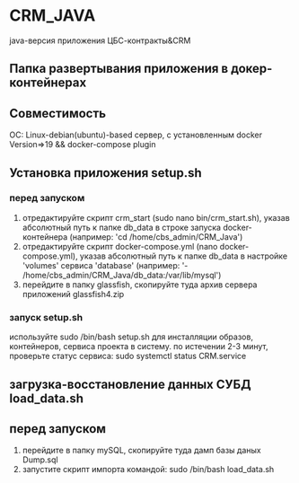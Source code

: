 # CRM_JAVA
java-версия приложения ЦБС-контракты&CRM

## Папка развертывания приложения в докер-контейнерах

## Совместимость
OC: Linux-debian(ubuntu)-based сервер, с установленным docker Version=>19 && docker-compose plugin

## Установка приложения setup.sh

### перед запуском 
 1. отредактируйте скрипт crm_start (sudo nano bin/crm_start.sh),
  указав абсолютный путь к папке db_data в строке запуска docker-контейнера
  (например: 'cd /home/cbs_admin/CRM_Java')
 2. отредактируйте скрипт docker-compose.yml (nano docker-compose.yml),
  указав абсолютный путь к папке db_data в настройке 'volumes' сервиса 'database'
  (например: '- /home/cbs_admin/CRM_Java/db_data:/var/lib/mysql') 
 3. перейдите в папку glassfish, скопируйте туда архив сервера приложений glassfish4.zip 

### запуск setup.sh  
  используйте 
    sudo /bin/bash setup.sh 
  для инсталляции образов, контейнеров, сервиса проекта в систему.
  по истечении 2-3 минут, проверьте статус сервиса:
    sudo systemctl status CRM.service

## загрузка-восстановление данных СУБД load_data.sh

## перед запуском 
 1. перейдите в папку mySQL, скопируйте туда дамп базы даных Dump.sql  
 2. запустите скрипт импорта командой:
      sudo /bin/bash load_data.sh 